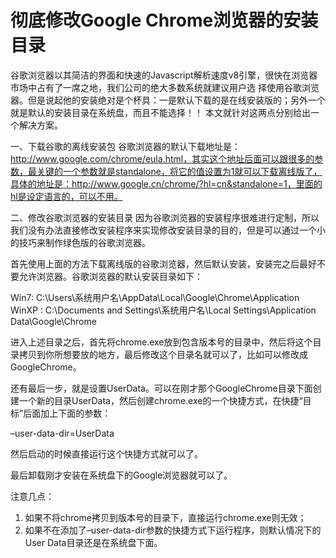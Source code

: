 #   彻底修改Google Chrome浏览器的安装目录
谷歌浏览器以其简洁的界面和快速的Javascript解析速度v8引擎，很快在浏览器市场中占有了一席之地，我们公司的绝大多数系统就建议用户选 择使用谷歌浏览器。但是说起他的安装绝对是个杯具：一是默认下载的是在线安装版的；另外一个就是默认的安装目录在系统盘，而且不能选择！！ 本文就针对这两点分别给出一个解决方案。

一、下载谷歌的离线安装包
谷歌浏览器的默认下载地址是：http://www.google.com/chrome/eula.html，其实这个地址后面可以跟很多的参数，最关键的一个参数就是standalone，将它的值设置为1就可以下载离线版了，具体的地址是：http://www.google.cn/chrome/?hl=cn&standalone=1，里面的hl是设定语言的，可以不用。

二、修改谷歌浏览器的安装目录
因为谷歌浏览器的安装程序很难进行定制，所以我们没有办法直接修改安装程序来实现修改安装目录的目的，但是可以通过一个小的技巧来制作绿色版的谷歌浏览器。

首先使用上面的方法下载离线版的谷歌浏览器，然后默认安装，安装完之后最好不要允许浏览器。谷歌浏览器的默认安装目录如下：

Win7:
C:\Users\系统用户名\AppData\Local\Google\Chrome\Application
WinXP :
C:\Documents and Settings\系统用户名\Local Settings\Application Data\Google\Chrome

进入上述目录之后，首先将chrome.exe放到包含版本号的目录中，然后将这个目录拷贝到你所想要放的地方，最后修改这个目录名就可以了，比如可以修改成GoogleChrome。

还有最后一步，就是设置UserData。可以在刚才那个GoogleChrome目录下面创建一个新的目录UserData，然后创建chrome.exe的一个快捷方式，在快捷“目标”后面加上下面的参数：

–user-data-dir=UserData

然后启动的时候直接运行这个快捷方式就可以了。

最后卸载刚才安装在系统盘下的Google浏览器就可以了。

注意几点：
1. 如果不将chrome拷贝到版本号的目录下，直接运行chrome.exe则无效；
2. 如果不在添加了–user-data-dir参数的快捷方式下运行程序，则默认情况下的User Data目录还是在系统盘下面。